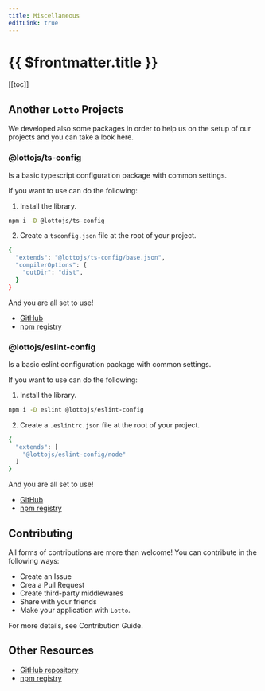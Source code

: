 ```yaml
---
title: Miscellaneous
editLink: true
---
```


# {{ $frontmatter.title }}

[[toc]]

## Another `Lotto` Projects

We developed also some packages in order to help us on the setup  of our projects and you can take a look here.

### @lottojs/ts-config

Is a basic typescript configuration package with common settings.

If you want to use can do the following:

1. Install the library.

```sh
npm i -D @lottojs/ts-config
```

2. Create a `tsconfig.json` file at the root of your project.

```sh
{
  "extends": "@lottojs/ts-config/base.json",
  "compilerOptions": {
    "outDir": "dist",
  }
}
```

And you are all set to use!

- [GitHub](https://github.com/lottojs/eslint-config) 
- [npm registry](https://www.npmjs.com/@lottojs/eslint-config)

### @lottojs/eslint-config

Is a basic eslint configuration package with common settings.

If you want to use can do the following:

1. Install the library.

```sh
npm i -D eslint @lottojs/eslint-config
```

2. Create a `.eslintrc.json` file at the root of your project.

```sh
{
  "extends": [
    "@lottojs/eslint-config/node"
  ]
}
```

And you are all set to use!

- [GitHub](https://github.com/lottojs/ts-config) 
- [npm registry](https://www.npmjs.com/@lottojs/ts-config)

## Contributing
All forms of contributions are more than welcome! You can contribute in the following ways:

- Create an Issue
- Crea a Pull Request
- Create third-party middlewares
- Share with your friends
- Make your application with `Lotto`.

For more details, see Contribution Guide.

## Other Resources

- [GitHub repository](https://github.com/lottojs)
- [npm registry](https://www.npmjs.com/@lottojs/lotto)
